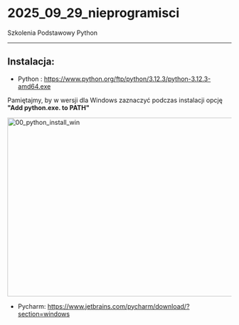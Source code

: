 # 2025_09_29_nieprogramisci
Szkolenia Podstawowy Python

---
## Instalacja:

- Python : https://www.python.org/ftp/python/3.12.3/python-3.12.3-amd64.exe

Pamiętajmy, by w wersji dla Windows zaznaczyć podczas instalacji opcję **"Add python.exe. to PATH"**

<img width="694" height="403" alt="00_python_install_win" src="https://github.com/user-attachments/assets/8426e537-0cef-4401-b54d-c37b8f60aa53" />


- Pycharm: https://www.jetbrains.com/pycharm/download/?section=windows
